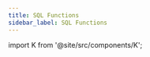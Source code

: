 ```yaml
---
title: SQL Functions
sidebar_label: SQL Functions
---
```


import K from '@site/src/components/K';

